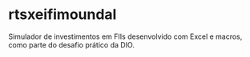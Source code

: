 # rtsxeifimoundal
Simulador de investimentos em FIIs desenvolvido com Excel e macros, como parte do desafio prático da DIO.
